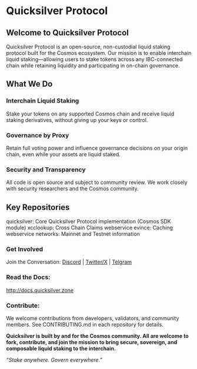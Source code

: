 # Quicksilver Protocol

## Welcome to Quicksilver Protocol
Quicksilver Protocol is an open-source, non-custodial liquid staking protocol built for the Cosmos ecosystem. Our mission is to enable interchain liquid staking—allowing users to stake tokens across any IBC-connected chain while retaining liquidity and participating in on-chain governance.

## What We Do
### Interchain Liquid Staking
Stake your tokens on any supported Cosmos chain and receive liquid staking derivatives, without giving up your keys or control.

### Governance by Proxy
Retain full voting power and influence governance decisions on your origin chain, even while your assets are liquid staked.

### Security and Transparency
All code is open source and subject to community review. We work closely with security researchers and the Cosmos community.

## Key Repositories
quicksilver: Core Quicksilver Protocol implementation (Cosmos SDK module)
xcclookup: Cross Chain Claims webservice
evince: Caching webservice
networks: Mainnet and Testnet information

### Get Involved
Join the Conversation:
[Discord](https://discord.gg/xrSmYMDVrQ) | [Twitter/X](https://x.com/quicksilverzone) | [Telgram](t.me/quicksilverzone)

### Read the Docs:
http://docs.quicksilver.zone

### Contribute:
We welcome contributions from developers, validators, and community members. See CONTRIBUTING.md in each repository for details.

**Quicksilver is built by and for the Cosmos community. All are welcome to fork, contribute, and join the mission to bring secure, sovereign, and composable liquid staking to the interchain.**

_“Stake anywhere. Govern everywhere.”_

